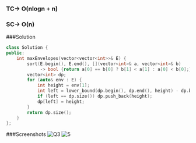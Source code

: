 ### TC-> O(nlogn + n)
### SC-> O(n)

###Solution 
```cpp
class Solution {
public:
    int maxEnvelopes(vector<vector<int>>& E) {
        sort(E.begin(), E.end(), [](vector<int>& a, vector<int>& b) 
             -> bool {return a[0] == b[0] ? b[1] < a[1] : a[0] < b[0];});
        vector<int> dp;
        for (auto& env : E) {
            int height = env[1];
            int left = lower_bound(dp.begin(), dp.end(), height) - dp.begin();
            if (left == dp.size()) dp.push_back(height);
            dp[left] = height;
        }
        return dp.size();
    }
};
```

###Screenshots
![Q3](https://github.com/user-attachments/assets/08a6f704-2457-4d27-9a4d-74c9dbb38008)
![5](https://github.com/user-attachments/assets/e85d5ea2-6cb2-4b39-9407-8c7efead85c9)
